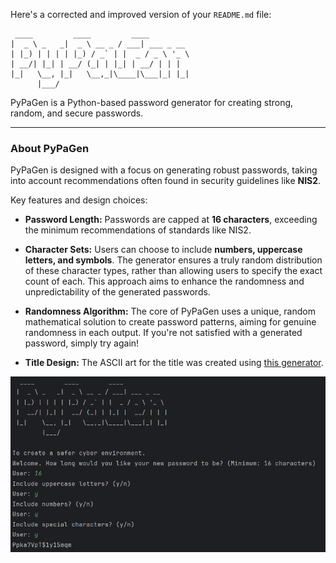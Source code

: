 Here's a corrected and improved version of your `README.md` file:

```
 ____         ____         ____
|  _ \ _   _|  _ \ __ _ / ___| ___ _ __
| |_) | | | | |_) / _` | |  _ / _ \ '_ \
| __/| |_| | __/ (_| | |_| | __/ | | |
|_|   \__, |_|   \__,_|\____|\___|_| |_|
      |___/
```

PyPaGen is a Python-based password generator for creating strong, random, and secure passwords.

-----

### About PyPaGen

PyPaGen is designed with a focus on generating robust passwords, taking into account recommendations often found in security guidelines like **NIS2**.

Key features and design choices:

  * **Password Length:** Passwords are capped at **16 characters**, exceeding the minimum recommendations of standards like NIS2.

  * **Character Sets:** Users can choose to include **numbers, uppercase letters, and symbols**. The generator ensures a truly random distribution of these character types, rather than allowing users to specify the exact count of each. This approach aims to enhance the randomness and unpredictability of the generated passwords.

  * **Randomness Algorithm:** The core of PyPaGen uses a unique, random mathematical solution to create password patterns, aiming for genuine randomness in each output. If you're not satisfied with a generated password, simply try again\!

  * **Title Design:** The ASCII art for the title was created using [this generator](https://budavariam.github.io/asciiart-text/).

![Screenshot](Screenshot.png)
